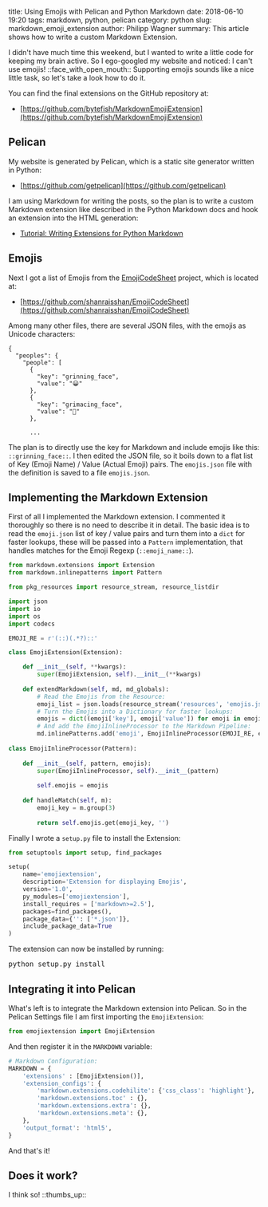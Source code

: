 ﻿title: Using Emojis with Pelican and Python Markdown 
date: 2018-06-10 19:20
tags: markdown, python, pelican
category: python
slug: markdown_emoji_extension
author: Philipp Wagner
summary: This article shows how to write a custom Markdown Extension.

[EmojiCodeSheet]: https://github.com/shanraisshan/EmojiCodeSheet

I didn't have much time this weekend, but I wanted to write a little code for keeping my brain active. So 
I ego-googled my website and noticed: I can't use emojis! ::face_with_open_mouth:: Supporting emojis sounds 
like a nice little task, so let's take a look how to do it.

You can find the final extensions on the GitHub repository at:

* [https://github.com/bytefish/MarkdownEmojiExtension](https://github.com/bytefish/MarkdownEmojiExtension)

## Pelican ##

My website is generated by Pelican, which is a static site generator written in Python:

* [https://github.com/getpelican](https://github.com/getpelican)

I am using Markdown for writing the posts, so the plan is to write a custom Markdown extension 
like described in the Python Markdown docs and hook an extension into the HTML generation:

* [Tutorial: Writing Extensions for Python Markdown](https://github.com/Python-Markdown/markdown/wiki/Tutorial:-Writing-Extensions-for-Python-Markdown)

## Emojis ##

Next I got a list of Emojis from the [EmojiCodeSheet] project, which is located at:

* [https://github.com/shanraisshan/EmojiCodeSheet](https://github.com/shanraisshan/EmojiCodeSheet)

Among many other files, there are several JSON files, with the emojis as Unicode characters:

```
{
  "peoples": {
    "people": [
      {
        "key": "grinning_face",
        "value": "😀"
      },
      {
        "key": "grimacing_face",
        "value": "😬"
      },
      
      ...
```

The plan is to directly use the key for Markdown and include emojis like this: ``::grinning_face::``. I then edited the 
JSON file, so it boils down to a flat list of Key (Emoji Name) / Value (Actual Emoji) pairs. The ``emojis.json`` file with 
the definition is saved to a file ``emojis.json``.

## Implementing the Markdown Extension ##

First of all I implemented the Markdown extension. I commented it thoroughly so there is no need to describe it 
in detail. The basic idea is to read the ``emoji.json`` list of key / value pairs and turn them into a ``dict`` 
for faster lookups, these will be passed into a ``Pattern`` implementation, that handles matches for the Emoji 
Regexp (``::emoji_name::``).

```python
from markdown.extensions import Extension
from markdown.inlinepatterns import Pattern

from pkg_resources import resource_stream, resource_listdir

import json
import io
import os
import codecs

EMOJI_RE = r'(::)(.*?)::'

class EmojiExtension(Extension):

    def __init__(self, **kwargs):
        super(EmojiExtension, self).__init__(**kwargs)
                
    def extendMarkdown(self, md, md_globals):
        # Read the Emojis from the Resource:
        emoji_list = json.loads(resource_stream('resources', 'emojis.json').read().decode('utf-8'))
        # Turn the Emojis into a Dictionary for faster lookups:
        emojis = dict((emoji['key'], emoji['value']) for emoji in emoji_list)
        # And add the EmojiInlineProcessor to the Markdown Pipeline:
        md.inlinePatterns.add('emoji', EmojiInlineProcessor(EMOJI_RE, emojis) ,'<not_strong')
        
class EmojiInlineProcessor(Pattern):
    
    def __init__(self, pattern, emojis):
        super(EmojiInlineProcessor, self).__init__(pattern)
        
        self.emojis = emojis
        
    def handleMatch(self, m):
        emoji_key = m.group(3)
        
        return self.emojis.get(emoji_key, '')
```

Finally I wrote a ``setup.py`` file to install the Extension:

```python
from setuptools import setup, find_packages

setup(
    name='emojiextension',
    description='Extension for displaying Emojis',
    version='1.0',
    py_modules=['emojiextension'],
    install_requires = ['markdown>=2.5'],
    packages=find_packages(),
    package_data={'': ['*.json']},
    include_package_data=True
)
```

The extension can now be installed by running:

<pre>
python setup.py install
</pre>

## Integrating it into Pelican ##

What's left is to integrate the Markdown extension into Pelican. So in the Pelican Settings file I am first importing the ``EmojiExtension``:

```python
from emojiextension import EmojiExtension
```

And then register it in the ``MARKDOWN`` variable:

```python
# Markdown Configuration:
MARKDOWN = {
    'extensions' : [EmojiExtension()],
    'extension_configs': {
        'markdown.extensions.codehilite': {'css_class': 'highlight'},
        'markdown.extensions.toc' : {},
        'markdown.extensions.extra': {},
        'markdown.extensions.meta': {},
    },
    'output_format': 'html5',
}
```

And that's it!

## Does it work? ##

I think so! ::thumbs_up::
